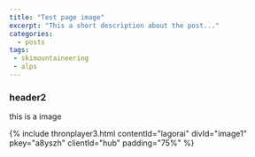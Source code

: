 ```yaml
---
title: "Test page image"
excerpt: "This a short description about the post..."
categories:
  - posts
tags: 
 - skimountaineering 
 - alps
---
```

### header2
this is a image


{% include thronplayer3.html contentId="lagorai" divId="image1" pkey="a8yszh" clientId="hub" padding="75%" %}




